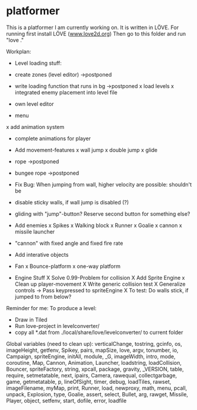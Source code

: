 platformer
==========

This is a platformer I am currently working on. It is written in LÖVE.
For running first install LÖVE  (www.love2d.org)
Then go to this folder and run "love ."

Workplan:
- Level loading stuff:
 - create zones (level editor)             ->postponed
 - write loading function that runs in bg  ->postponed
 x load levels
 x integrated enemy placement into level file

- own level editor

- menu

x add animation system
 - complete animations for player

- Add movement-features
 x wall jump
 x double jump
 x glide
 - rope        ->postponed
 - bungee rope ->postponed
 - Fix Bug: When jumping from wall, higher velocity are possible: shouldn't be
 - disable sticky walls, if wall jump is disabled (?)
 - gliding with "jump"-button? Reserve second button for something else?
 
- Add enemies
 x Spikes
 x Walking block
 x Runner
 x Goalie
 x cannon
 x missile launcher
 - "cannon" with fixed angle and fixed fire rate
 
- Add interative objects
 - Fan
 x Bounce-platform
 x one-way platform
 
- Engine Stuff
 X Solve 0.99-Problem for collision
 X Add Sprite Engine
 x Clean up player-movement
 X Write generic collision test
 X Generalize controls -> Pass keypressed to spriteEngine
 X To test: Do walls stick, if jumped to from below?
 
Reminder for me:
To produce a level:
- Draw in Tiled
- Run love-project in levelconverter/
- copy all *.dat from ./local/share/love/levelconverter/ to current folder



Global variables (need to clean up):
verticalChange, tostring, gcinfo, os, imageHeight, getfenv, Spikey, pairs, 
mapSize, love, argv, tonumber, io, Campaign, spriteEngine, initAll, 
module, _G, imageWidth, intro, mode, coroutine, Map, Cannon, Animation, 
Launcher, loadstring, loadCollision, Bouncer, spriteFactory, string, 
xpcall, package, gravity, _VERSION, table, require, setmetatable, 
next, ipairs, Camera, rawequal, collectgarbage, game, getmetatable, 
p, lineOfSight, timer, debug, loadTiles, rawset, imageFilename, myMap, 
print, Runner, load, newproxy, math, menu, pcall, unpack, Explosion, 
type, Goalie, assert, select, Bullet, arg, rawget, Missile, Player, 
object, setfenv, start, dofile, error, loadfile
